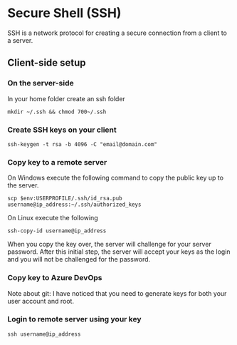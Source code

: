 # Secure Shell (SSH)

SSH is a network protocol for creating a secure connection from a client to a server. 

## Client-side setup

### On the server-side

In your home folder create an ssh folder

```
mkdir ~/.ssh && chmod 700~/.ssh
```

### Create SSH keys on your client

```
ssh-keygen -t rsa -b 4096 -C "email@domain.com"
```

### Copy key to a remote server

On Windows execute the following command to copy the public key up to the server.

```
scp $env:USERPROFILE/.ssh/id_rsa.pub username@ip_address:~/.ssh/authorized_keys
```

On Linux execute the following

```
ssh-copy-id username@ip_address
```

When you copy the key over, the server will challenge for your server password. After this initial step, the server will accept your keys as the login and you will not be challenged for the password.

### Copy key to Azure DevOps

Note about git: I have noticed that you need to generate keys for both your user account and root. 

### Login to remote server using your key

`ssh username@ip_address`